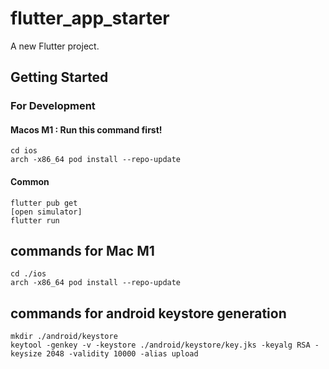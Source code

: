 # flutter_app_starter

A new Flutter project.

## Getting Started

### For Development
#### Macos M1 : Run this command first!
```
cd ios
arch -x86_64 pod install --repo-update
```

#### Common
```
flutter pub get
[open simulator]
flutter run
```

## commands for Mac M1
```
cd ./ios
arch -x86_64 pod install --repo-update
```

## commands for android keystore generation
```
mkdir ./android/keystore
keytool -genkey -v -keystore ./android/keystore/key.jks -keyalg RSA -keysize 2048 -validity 10000 -alias upload
```
